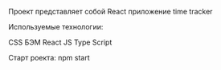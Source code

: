 Проект представляет собой React приложение time tracker

Используемые технологии:

CSS БЭМ React JS Type Script

Старт роекта: npm start